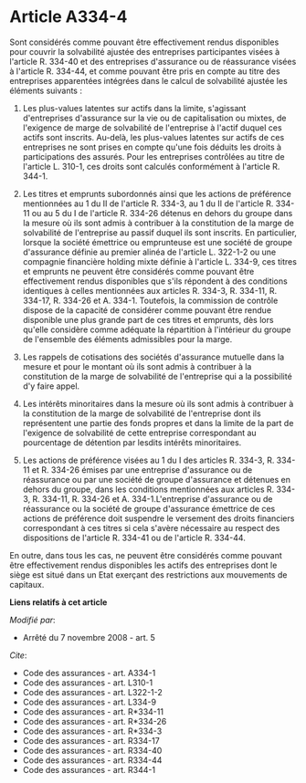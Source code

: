 # Article A334-4

Sont considérés comme pouvant être effectivement rendus disponibles pour couvrir la solvabilité ajustée des entreprises
participantes visées à l'article R. 334-40 et des entreprises d'assurance ou de réassurance visées à l'article R. 334-44, et
comme pouvant être pris en compte au titre des entreprises apparentées intégrées dans le calcul de solvabilité ajustée les
éléments suivants : 

1. Les plus-values latentes sur actifs dans la limite, s'agissant d'entreprises d'assurance sur la vie ou de capitalisation
ou mixtes, de l'exigence de marge de solvabilité de l'entreprise à l'actif duquel ces actifs sont inscrits. Au-delà, les
plus-values latentes sur actifs de ces entreprises ne sont prises en compte qu'une fois déduits les droits à participations
des assurés. Pour les entreprises contrôlées au titre de l'article L. 310-1, ces droits sont calculés conformément à
l'article R. 344-1. 

2. Les titres et emprunts subordonnés ainsi que les actions de préférence mentionnées au 1 du II de l'article R. 334-3, au 1
du II de l'article R. 334-11 ou au 5 du I de l'article R. 334-26 détenus en dehors du groupe dans la mesure où ils sont admis
à contribuer à la constitution de la marge de solvabilité de l'entreprise au passif duquel ils sont inscrits. En particulier,
lorsque la société émettrice ou emprunteuse est une société de groupe d'assurance définie au premier alinéa de l'article L.
322-1-2 ou une compagnie financière holding mixte définie à l'article L. 334-9, ces titres et emprunts ne peuvent être
considérés comme pouvant être effectivement rendus disponibles que s'ils répondent à des conditions identiques à celles
mentionnées aux articles R. 334-3, R. 334-11, R. 334-17, R. 334-26 et A. 334-1. Toutefois, la commission de contrôle dispose
de la capacité de considérer comme pouvant être rendue disponible une plus grande part de ces titres et emprunts, dès lors
qu'elle considère comme adéquate la répartition à l'intérieur du groupe de l'ensemble des éléments admissibles pour la
marge. 

3. Les rappels de cotisations des sociétés d'assurance mutuelle dans la mesure et pour le montant où ils sont admis à
contribuer à la constitution de la marge de solvabilité de l'entreprise qui a la possibilité d'y faire appel. 

4. Les intérêts minoritaires dans la mesure où ils sont admis à contribuer à la constitution de la marge de solvabilité de
l'entreprise dont ils représentent une partie des fonds propres et dans la limite de la part de l'exigence de solvabilité de
cette entreprise correspondant au pourcentage de détention par lesdits intérêts minoritaires. 

5. Les actions de préférence visées au 1 du I des articles R. 334-3, R. 334-11 et R. 334-26 émises par une entreprise
d'assurance ou de réassurance ou par une société de groupe d'assurance et détenues en dehors du groupe, dans les conditions
mentionnées aux articles R. 334-3, R. 334-11, R. 334-26 et A. 334-1.L'entreprise d'assurance ou de réassurance ou la société
de groupe d'assurance émettrice de ces actions de préférence doit suspendre le versement des droits financiers correspondant
à ces titres si cela s'avère nécessaire au respect des dispositions de l'article R. 334-41 ou de l'article R. 334-44. 

En outre, dans tous les cas, ne peuvent être considérés comme pouvant être effectivement rendus disponibles les actifs des
entreprises dont le siège est situé dans un Etat exerçant des restrictions aux mouvements de capitaux.

**Liens relatifs à cet article**

_Modifié par_:

  - Arrêté du 7 novembre 2008 - art. 5

_Cite_:

  - Code des assurances - art. A334-1
  - Code des assurances - art. L310-1
  - Code des assurances - art. L322-1-2
  - Code des assurances - art. L334-9
  - Code des assurances - art. R*334-11
  - Code des assurances - art. R*334-26
  - Code des assurances - art. R*334-3
  - Code des assurances - art. R334-17
  - Code des assurances - art. R334-40
  - Code des assurances - art. R334-44
  - Code des assurances - art. R344-1

